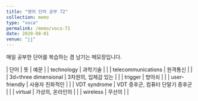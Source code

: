 ```yaml
---
title: "영어 단어 공부 72"
collection: memo
type: "voca"
permalink: /memo/voca-72
date: 2020-08-01
venue: "jj"
---
```


매일 공부한 단어를 복습하는 겸 남기는 메모장입니다.

| 단어 | 뜻 | 예문 |
| technology | 과학기술 |  |
| telecommunications | 원격통신 |  |
| 3d=three dimensional | 3차원의, 입체감 있는 |  |
| trigger | 방아쇠 |  |
| user-friendly | 사용자 친화적인 |  |
| VDT syndrome | VDT 증후군, 컴퓨터 단말기 증후군 |  |
| virtual | 가상의, 온라인의 |  |
| wireless | 무선의 |  |



























